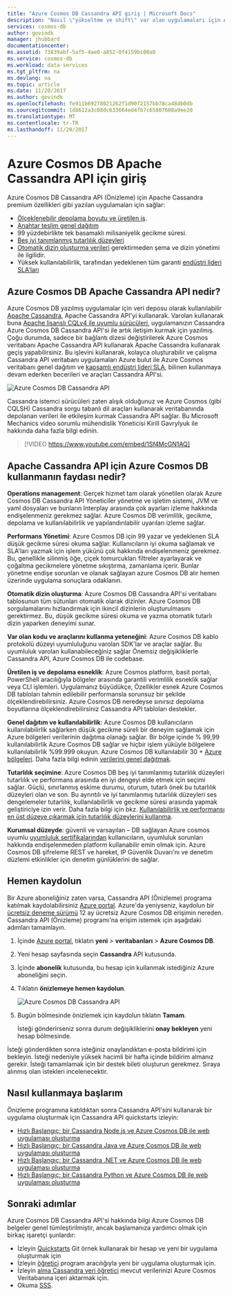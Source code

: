 ```yaml
---
title: "Azure Cosmos DB Cassandra API giriş | Microsoft Docs"
description: "Nasıl \"yükseltme ve shift\" var olan uygulamaları için Azure Cosmos DB kullanın ve Cassandra Cassandra sürücüleri ve zaten aşina CQL kullanarak API'yi kullanarak yeni uygulamalar öğrenin."
services: cosmos-db
author: govindk
manager: jhubbard
documentationcenter: 
ms.assetid: 73839abf-5af5-4ae0-a852-0f4159bc00a0
ms.service: cosmos-db
ms.workload: data-services
ms.tgt_pltfrm: na
ms.devlang: na
ms.topic: article
ms.date: 11/20/2017
ms.author: govindk
ms.openlocfilehash: fe911b69278021262f1d90f2157bb78ca48db0db
ms.sourcegitcommit: 1d8612a3c08dc633664ed4fb7c65807608a9ee20
ms.translationtype: MT
ms.contentlocale: tr-TR
ms.lasthandoff: 11/20/2017
---
```

# <a name="introduction-to-apache-cassandra-api-for-azure-cosmos-db"></a>Azure Cosmos DB Apache Cassandra API için giriş

Azure Cosmos DB Cassandra API (Önizleme) için Apache Cassandra premium özellikleri gibi yazılan uygulamaları için sağlar:

* [Ölçeklenebilir depolama boyutu ve üretilen iş](partition-data.md).
* [Anahtar teslim genel dağıtım](distribute-data-globally.md)
* 99 yüzdebirlikte tek basamaklı milisaniyelik gecikme süresi.
* [Beş iyi tanımlanmış tutarlılık düzeyleri](consistency-levels.md)
* [Otomatik dizin oluşturma verileri](http://www.vldb.org/pvldb/vol8/p1668-shukla.pdf) gerektirmeden şema ve dizin yönetimi ile ilgilidir. 
* Yüksek kullanılabilirlik, tarafından yedeklenen tüm garanti [endüstri lideri SLA'ları](https://azure.microsoft.com/support/legal/sla/cosmos-db/)

## <a name="what-is-the-azure-cosmos-db-apache-cassandra-api"></a>Azure Cosmos DB Apache Cassandra API nedir?

Azure Cosmos DB yazılmış uygulamalar için veri deposu olarak kullanılabilir [Apache Cassandra](https://cassandra.apache.org/), Apache Cassandra API'yi kullanarak. Varolan kullanarak buna [Apache lisanslı CQLv4 ile uyumlu sürücüleri](https://cassandra.apache.org/doc/latest/getting_started/drivers.html?highlight=driver), uygulamanızın Cassandra Azure Cosmos DB Cassandra API'si ile artık iletişim kurmak için yazılmış. Çoğu durumda, sadece bir bağlantı dizesi değiştirilerek Azure Cosmos veritabanı Apache Cassandra API kullanarak Apache Cassandra kullanarak geçiş yapabilirsiniz. Bu işlevini kullanarak, kolayca oluşturabilir ve çalışma Cassandra API veritabanı uygulamaları Azure bulut ile Azure Cosmos veritabanı genel dağıtım ve [kapsamlı endüstri lideri SLA](https://azure.microsoft.com/support/legal/sla/cosmos-db), bilinen kullanmaya devam ederken becerileri ve araçları Cassandra API'si.

![Azure Cosmos DB Cassandra API](./media/cassandra-introduction/cosmosdb-cassandra.png)

Cassandra istemci sürücüleri zaten alışık olduğunuz ve Azure Cosmos (gibi CQLSH) Cassandra sorgu tabanlı dil araçları kullanarak veritabanında depolanan verileri ile etkileşim kurmak Cassandra API sağlar. Bu Microsoft Mechanics video sorumlu mühendislik Yöneticisi Kirill Gavrylyuk ile hakkında daha fazla bilgi edinin.

> [!VIDEO https://www.youtube.com/embed/1Sf4McGN1AQ]
>

## <a name="what-is-the-benefit-of-using-apache-cassandra-api-for-azure-cosmos-db"></a>Apache Cassandra API için Azure Cosmos DB kullanmanın faydası nedir?

**Operations management**: Gerçek hizmet tam olarak yönetilen olarak Azure Cosmos DB Cassandra API Yöneticiler yönetme ve işletim sistemi, JVM ve yaml dosyaları ve bunların Interplay arasında çok ayarları izleme hakkında endişelenmeniz gerekmez sağlar. Azure Cosmos DB verimlilik, gecikme, depolama ve kullanılabilirlik ve yapılandırılabilir uyarıları izleme sağlar. 

**Performans Yönetimi**: Azure Cosmos DB için 99 yazar ve yedeklenen SLA düşük gecikme süresi okuma sağlar. Kullanıcıların iyi okuma sağlamak ve SLA'ları yazmak için işlem yükünü çok hakkında endişelenmeniz gerekmez. Bu, genellikle silinmiş öğe, çiçek tomurcukları filtreler ayarlayarak ve çoğaltma gecikmelere yönetme sıkıştırma, zamanlama içerir. Bunlar yönetme endişe sorunları ve olanak sağlayan azure Cosmos DB alır hemen üzerinde uygulama sonuçlara odaklanın.

**Otomatik dizin oluşturma**: Azure Cosmos DB Cassandra API'si veritabanı tablosunun tüm sütunları otomatik olarak dizinler. Azure Cosmos DB sorgulamalarını hızlandırmak için ikincil dizinlerin oluşturulmasını gerektirmez. Bu, düşük gecikme süresi okuma ve yazma otomatik tutarlı dizin yaparken deneyimi sunar. 

**Var olan kodu ve araçlarını kullanma yeteneğini**: Azure Cosmos DB kablo protokolü düzeyi uyumluluğunu varolan SDK'lar ve araçlar sağlar. Bu uyumluluk varolan kullanabileceğiniz sağlar Önemsiz değişikliklerle Cassandra API, Azure Cosmos DB ile codebase.

**Üretilen iş ve depolama esneklik**: Azure Cosmos platform, basit portalı, PowerShell aracılığıyla bölgeler arasında garantili verimlilik esneklik sağlar veya CLI işlemleri. Uygulamanız büyüdükçe, Özellikler esnek Azure Cosmos DB tabloları tahmin edilebilir performansla sorunsuz bir şekilde ölçeklendirebilirsiniz. Azure Cosmos DB neredeyse sınırsız depolama boyutlarına ölçeklendirebilirsiniz Cassandra API tabloları destekler. 

**Genel dağıtım ve kullanılabilirlik**: Azure Cosmos DB kullanıcıların kullanılabilirlik sağlarken düşük gecikme süreli bir deneyim sağlamak için Azure bölgeleri verilerinin dağıtma olanağı sağlar. Bir bölge içinde % 99,99 kullanılabilirlik Azure Cosmos DB sağlar ve hiçbir işlem yüküyle bölgelere kullanılabilirlik %99.999 okuyun. Azure Cosmos DB kullanılabilir 30 + [Azure bölgeleri](https://azure.microsoft.com/regions/services/). Daha fazla bilgi edinin [verilerini genel dağıtmak](distribute-data-globally.md). 

**Tutarlılık seçimine**: Azure Cosmos DB beş iyi tanımlanmış tutarlılık düzeyleri tutarlılık ve performans arasında en iyi dengeyi elde etmek için seçimi sağlar. Güçlü, sınırlanmış eskime durumu, oturum, tutarlı önek bu tutarlılık düzeyleri olan ve son. Bu ayrıntılı ve iyi tanımlanmış tutarlılık düzeyleri ses dengelemeler tutarlılık, kullanılabilirlik ve gecikme süresi arasında yapmak geliştiriciye izin verir. Daha fazla bilgi için bkz. [Kullanılabilirlik ve performansı en üst düzeye çıkarmak için tutarlılık düzeylerini kullanma](consistency-levels.md). 

**Kurumsal düzeyde**: güvenli ve varsayılan – DB sağlayan Azure cosmos uyumlu [uyumluluk sertifikalarından](https://www.microsoft.com/trustcenter) kullanıcıların, uyumluluk sorunları hakkında endişelenmeden platform kullanabilir emin olmak için. Azure Cosmos DB şifreleme REST ve hareket, IP Güvenlik Duvarı'nı ve denetim düzlemi etkinlikler için denetim günlüklerini de sağlar.  

<a id="sign-up-now"></a>
## <a name="sign-up-now"></a>Hemen kaydolun 

Bir Azure aboneliğiniz zaten varsa, Cassandra API (Önizleme) programa katılmak kaydolabilirsiniz [Azure portal](https://aka.ms/cosmosdb-cassandra-signup).  Azure'da yeniyseniz, kaydolun bir [ücretsiz deneme sürümü](https://azure.microsoft.com/free) 12 ay ücretsiz Azure Cosmos DB erişimin nereden. Cassandra API (Önizleme) programı'na erişim istemek için aşağıdaki adımları tamamlayın.

1. İçinde [Azure portal](https://portal.azure.com), tıklatın **yeni** > **veritabanları** > **Azure Cosmos DB**. 

2. Yeni hesap sayfasında seçin **Cassandra** API kutusunda. 

3. İçinde **abonelik** kutusunda, bu hesap için kullanmak istediğiniz Azure aboneliğini seçin.

4. Tıklatın **önizlemeye hemen kaydolun**.

    ![Azure Cosmos DB Cassandra API](./media/cassandra-introduction/cassandra-sign-up.png)

3. Bugün bölmesinde önizlemek için kaydolun tıklatın **Tamam**. 

    İsteği gönderirseniz sonra durum değişikliklerini **onay bekleyen** yeni hesap bölmesinde. 

İsteği gönderdikten sonra isteğiniz onaylandıktan e-posta bildirimi için bekleyin. İsteği nedeniyle yüksek hacimli bir hafta içinde bildirim almanız gerekir. İsteği tamamlamak için bir destek bileti oluşturun gerekmez. Sıraya alınmış olan istekleri incelenecektir. 

## <a name="how-to-get-started"></a>Nasıl kullanmaya başlarım
Önizleme programına katıldıktan sonra Cassandra API'sini kullanarak bir uygulama oluşturmak için Cassandra API quickstarts izleyin:

* [Hızlı Başlangıç: bir Cassandra Node.js ve Azure Cosmos DB ile web uygulaması oluşturma](create-cassandra-nodejs.md)
* [Hızlı Başlangıç: bir Cassandra Java ve Azure Cosmos DB ile web uygulaması oluşturma](create-cassandra-java.md)
* [Hızlı Başlangıç: bir Cassandra .NET ve Azure Cosmos DB ile web uygulaması oluşturma](create-cassandra-dotnet.md)
* [Hızlı Başlangıç: bir Cassandra Python ve Azure Cosmos DB ile web uygulaması oluşturma](create-cassandra-python.md)

## <a name="next-steps"></a>Sonraki adımlar

Azure Cosmos DB Cassandra API'si hakkında bilgi Azure Cosmos DB belgeler genel tümleştirilmiştir, ancak başlamanıza yardımcı olmak için birkaç işaretçi şunlardır:

* İzleyin [Quickstarts](create-cassandra-nodejs.md) Git örnek kullanarak bir hesap ve yeni bir uygulama oluşturmak için
* İzleyin [öğretici](tutorial-develop-cassandra-java.md) program aracılığıyla yeni bir uygulama oluşturmak için.
* İzleyin [alma Cassandra veri öğretici](cassandra-import-data.md) mevcut verilerinizi Azure Cosmos Veritabanına içeri aktarmak için.
* Okuma [SSS](faq.md#cassandra).
